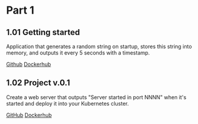# Part 1

## 1.01 Getting started

Application that generates a random string on startup, stores this string into memory, and outputs it every 5 seconds with a timestamp.

[Github](/part1/tasks/random-string-app/)
[Dockerhub](/https://hub.docker.com/r/penao7/random_string_app)

## 1.02 Project v.0.1

Create a web server that outputs "Server started in port NNNN" when it's started and deploy it into your Kubernetes cluster.

[GitHub](https://github.com/penao7/todo-app)
[Dockerhub](https://hub.docker.com/r/penao7/todo-app)




